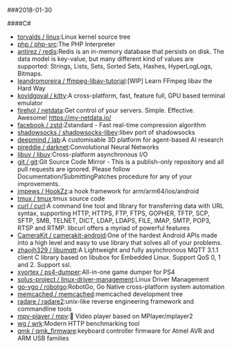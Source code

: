 ###2018-01-30

####C#
* [torvalds / linux](https://github.com/torvalds/linux):Linux kernel source tree
* [php / php-src](https://github.com/php/php-src):The PHP Interpreter
* [antirez / redis](https://github.com/antirez/redis):Redis is an in-memory database that persists on disk. The data model is key-value, but many different kind of values are supported: Strings, Lists, Sets, Sorted Sets, Hashes, HyperLogLogs, Bitmaps.
* [leandromoreira / ffmpeg-libav-tutorial](https://github.com/leandromoreira/ffmpeg-libav-tutorial):[WIP] Learn FFmpeg libav the Hard Way
* [kovidgoyal / kitty](https://github.com/kovidgoyal/kitty):A cross-platform, fast, feature full, GPU based terminal emulator
* [firehol / netdata](https://github.com/firehol/netdata):Get control of your servers. Simple. Effective. Awesome! https://my-netdata.io/
* [facebook / zstd](https://github.com/facebook/zstd):Zstandard - Fast real-time compression algorithm
* [shadowsocks / shadowsocks-libev](https://github.com/shadowsocks/shadowsocks-libev):libev port of shadowsocks
* [deepmind / lab](https://github.com/deepmind/lab):A customisable 3D platform for agent-based AI research
* [pjreddie / darknet](https://github.com/pjreddie/darknet):Convolutional Neural Networks
* [libuv / libuv](https://github.com/libuv/libuv):Cross-platform asynchronous I/O
* [git / git](https://github.com/git/git):Git Source Code Mirror - This is a publish-only repository and all pull requests are ignored. Please follow Documentation/SubmittingPatches procedure for any of your improvements.
* [jmpews / HookZz](https://github.com/jmpews/HookZz):a hook framework for arm/arm64/ios/android
* [tmux / tmux](https://github.com/tmux/tmux):tmux source code
* [curl / curl](https://github.com/curl/curl):A command line tool and library for transferring data with URL syntax, supporting HTTP, HTTPS, FTP, FTPS, GOPHER, TFTP, SCP, SFTP, SMB, TELNET, DICT, LDAP, LDAPS, FILE, IMAP, SMTP, POP3, RTSP and RTMP. libcurl offers a myriad of powerful features
* [CameraKit / camerakit-android](https://github.com/CameraKit/camerakit-android):One of the hardest Android APIs made into a high level and easy to use library that solves all of your problems.
* [zhaojh329 / libumqtt](https://github.com/zhaojh329/libumqtt):A Lightweight and fully asynchronous MQTT 3.1.1 client C library based on libubox for Embedded Linux. Support QoS 0, 1 and 2. Support ssl.
* [xvortex / ps4-dumper](https://github.com/xvortex/ps4-dumper):All-in-one game dumper for PS4
* [solus-project / linux-driver-management](https://github.com/solus-project/linux-driver-management):Linux Driver Management
* [go-vgo / robotgo](https://github.com/go-vgo/robotgo):RobotGo, Go Native cross-platform system automation
* [memcached / memcached](https://github.com/memcached/memcached):memcached development tree
* [radare / radare2](https://github.com/radare/radare2):unix-like reverse engineering framework and commandline tools
* [mpv-player / mpv](https://github.com/mpv-player/mpv):🎥 Video player based on MPlayer/mplayer2
* [wg / wrk](https://github.com/wg/wrk):Modern HTTP benchmarking tool
* [qmk / qmk_firmware](https://github.com/qmk/qmk_firmware):keyboard controller firmware for Atmel AVR and ARM USB families
